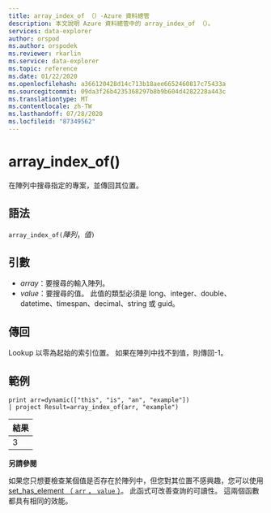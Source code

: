 ```yaml
---
title: array_index_of （）-Azure 資料總管
description: 本文說明 Azure 資料總管中的 array_index_of （）。
services: data-explorer
author: orspod
ms.author: orspodek
ms.reviewer: rkarlin
ms.service: data-explorer
ms.topic: reference
ms.date: 01/22/2020
ms.openlocfilehash: a366120428d14c713b18aee6652460817c75433a
ms.sourcegitcommit: 09da3f26b4235368297b8b9b604d4282228a443c
ms.translationtype: MT
ms.contentlocale: zh-TW
ms.lasthandoff: 07/28/2020
ms.locfileid: "87349562"
---
```

# <a name="array_index_of"></a>array_index_of()

在陣列中搜尋指定的專案，並傳回其位置。

## <a name="syntax"></a>語法

`array_index_of(`*陣列*，*值*`)`

## <a name="arguments"></a>引數

* *array*：要搜尋的輸入陣列。
* *value*：要搜尋的值。 此值的類型必須是 long、integer、double、datetime、timespan、decimal、string 或 guid。

## <a name="returns"></a>傳回

Lookup 以零為起始的索引位置。
如果在陣列中找不到值，則傳回-1。

## <a name="example"></a>範例

<!-- csl: https://help.kusto.windows.net:443/Samples -->
```kusto
print arr=dynamic(["this", "is", "an", "example"]) 
| project Result=array_index_of(arr, "example")
```

|結果|
|---|
|3|

**另請參閱**

如果您只想要檢查某個值是否存在於陣列中，但您對其位置不感興趣，您可以使用[set_has_element （ `arr` ， `value` ）](sethaselementfunction.md)。 此函式可改善查詢的可讀性。 這兩個函數都具有相同的效能。
